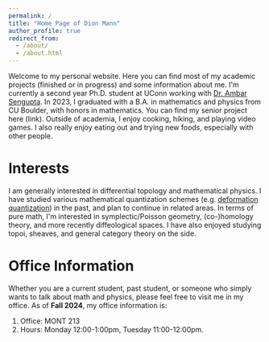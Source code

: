 ```yaml
---
permalink: /
title: "Home Page of Dion Mann"
author_profile: true
redirect_from: 
  - /about/
  - /about.html
---
```


Welcome to my personal website. Here you can find most of my academic projects (finished or in progress) and some information about me. I'm currently a second year Ph.D. student at UConn working with [Dr. Ambar Sengupta](https://math.uconn.edu/person/ambar-sengupta/). In 2023, I graduated with a B.A. in mathematics and physics from CU Boulder, with honors in mathematics. You can find my senior project here (link). Outside of academia, I enjoy cooking, hiking, and playing video games. I also really enjoy eating out and trying new foods, especially with other people.

Interests
======
I am generally interested in differential topology and mathematical physics. I have studied various mathematical quantization schemes (e.g. [deformation quantization](https://en.wikipedia.org/wiki/Deformation_quantization)) in the past, and plan to continue in related areas. In terms of pure math, I'm interested in symplectic/Poisson geometry, (co-)homology theory, and more recently diffeological spaces. I have also enjoyed studying topoi, sheaves, and general category theory on the side.

Office Information
======
Whether you are a current student, past student, or someone who simply wants to talk about math and physics, please feel free to visit me in my office. As of **Fall 2024**, my office information is:
1. Office: MONT 213
2. Hours: Monday 12:00-1:00pm, Tuesday 11:00-12:00pm.
